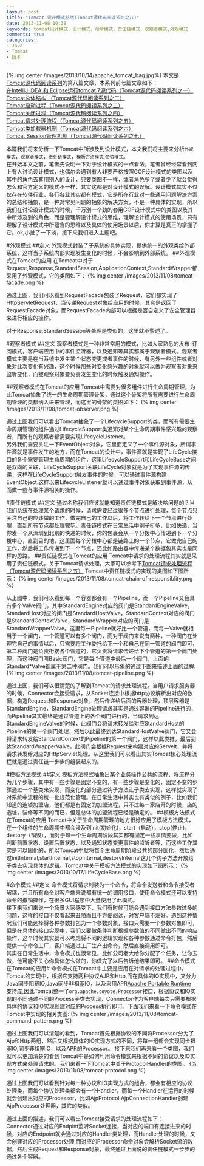 ```yaml
---
layout: post
title: "Tomcat 设计模式总结(Tomcat源代码阅读系列之八)"
date: 2013-11-08 10:38
keywords: tomcat设计模式，设计模式，命令模式，责任链模式，观察者模式,外观模式
comments: true
categories: 
- Java
- Tomcat
- 技术
---
```

{% img center /images/2013/10/14/apache_tomcat_bag.jpg%}
本文是[Tomcat源代码阅读系列](/blog/2013/10/08/tomcat-source-code-study/)的第八篇文章，本系列前七篇文章如下：  
[在IntelliJ IDEA 和 Eclipse运行tomcat 7源代码（Tomcat源代码阅读系列之一）](/blog/2013/10/14/run-tomcat-in-idea-or-eclipse/)       
[Tomcat总体结构                             （Tomcat源代码阅读系列之二）](/blog/2013/10/16/tomcat-architecture/)      
[Tomcat启动过程（Tomcat源代码阅读系列之三）](/blog/2013/10/17/tomcat-start-process/)   
[Tomcat关闭过程（Tomcat源代码阅读系列之四）](/blog/2013/10/21/tomcat-shutdown/)  
[Tomcat请求处理流程（Tomcat源代码阅读系列之五）](/blog/2013/10/24/tomcat-request-process/)  
[Tomcat类加载器机制（Tomcat源代码阅读系列之六）](/blog/2013/10/28/tomcat-class-loader/)   
[Tomcat Session管理机制（Tomcat源代码阅读系列之七）](/blog/2013/11/05/tomcat-session-manage/)

本篇我们将来分析一下Tomcat中所涉及到设计模式，本文我们将主要来分析`外观模式`，`观察者模式`，`责任链模式`，`模板方法模式`,`命令模式`。    
在开始本文之前，笔者先说明一下对于设计模式的一点看法。笔者曾经经常看到网上有人讨论设计模式，也偶尔会遇到有人非要严格按照GOF设计模式的类图以及其中的角色去套用别人的设计，只要类图不一样，或者角色多了或者少了就会觉得怎么和官方定义的模式不一样，其实这都是对设计模式的误解。设计模式其实不仅仅存在软件行业，各行各业其实都有模式，它是所在行业对一些通用问题解决方案的总结和抽象，是一种对常见问题的抽象的解决方案，不是一种具体的实现，所以我们在讨论设计模式的时候，千万别一个劲的套用GOF设计模式中的类图以及其中所涉及到的角色，而是要理解设计模式的思维，理解设计模式的使用场景，只有理解了设计模式中所蕴含的思维以及具体的使用场景以后，你才算是真正的掌握了它。ok,小扯了一下淡，接下来我们进入主题吧。
<!-- more -->


#外观模式
##定义
外观模式封装了子系统的具体实现，提供统一的外观类给外部系统，这样当子系统内部实现发生变化的时候，不会影响到外部系统。
##外观模式在Tomcat的应用
在Tomcat中对于Request,Response,StandardSession,ApplicationContext,StandardWrapper都采用了外观模式，它的类图如下：
{% img center /images/2013/11/08/tomcat-facade.png %}

通过上图，我们可以看到RequestFacade包装了Request，它们都实现了HttpServletRequest，当传递Request对象给应用的时候，其实是返回了RequestFacade对象，而RequestFacade内部可以根据是否自定义了安全管理器来进行相应的操作。

对于Response,StandardSession等处理是类似的，这里就不赘述了。

#观察者模式
##定义
观察者模式是一种非常常用的模式，比如大家熟悉的发布-订阅模式，客户端应用中的事件监听器，以及通知等其实都属于观察者模式。观察者模式主要是在当系统中发生某个状态变更或者事件的时候，有另外一些组件或者对象对此次变化有兴趣，这个时候那些对变化感兴趣的对象就可以做为观察者对象来监听变化，而被观察对象要负责发生变化的时候触发通知操作。
 
##观察者模式在Tomcat的应用
Tomcat中需要对很多组件进行生命周期管理，为此Tomcat抽象了统一的生命周期管理骨架，通过这个骨架将所有需要进行生命周期管理的类都纳入进来管理，而这里的骨架的类图如下：
{% img center /images/2013/11/08/tomcat-observer.png %}

通过上图我们可以看出Tomcat抽象了一个LifecycleSupport的类，而所有需要生命周期管理的组件通过LifecycleSupport类通知对某个生命周期事件感兴趣的观察者，而所有的观察者都需要实现LifecycleListener。  
另外我们需要关注一下EventObject对象，它里面定义了一个事件源对象，所谓事件源就是事件发生的地方，而在Tomcat的设计中，事件源就是实现了LifeCycle接口的各个需要管理生命周期的组件，这里LifecycleSupport和LifeCycleBase之间是双向的关联，LifeCycleSupport关联LifeCycle对象就是为了实现事件源的传递，这样在LifeCycleSupport触发事件的时候，可以通过事件源构建EventObject.这样以来LifecycleListener就可以通过事件对象获取到事件源，从而做一些与事件源相关的操作。

#责任链模式
##定义
通过名称我们应该就能知道责任链模式是解决啥问题的？当我们系统在处理某个请求的时候，请求需要经过很多个节点进行处理，每个节点只关注自己的应该做的工作，做完自己的工作以后，将工作转给下一个节点进行处理，直到所有节点都处理完毕。责任链模式在日常生活中例子挺多，比如快递，当你发一个从深圳到北京的快递的时候，你的包裹会从一个分拨中心传递到下一个分拨中心，直到目的地，这里面每个分拨中心都是链路上的一个节点，它做完自己的工作，然后将工作传递到下一个节点，还比如路由器中传递某个数据包其实也是同样的思路。
##责任链模式在Tomcat的应用
Tomcat中请求的处理流程其实就是采用了责任链模式，关于Tomcat请求处理，大家可以参考下[Tomcat请求处理流程（Tomcat源代码阅读系列之五）](/blog/2013/10/24/tomcat-request-process/),Tomcat中责任链模式的实现的类图如下图所示：
{% img center /images/2013/11/08/tomcat-chain-of-responsiblity.png %}

从上图中，我们可以看到每一个容器都会有一个Pipeline，而一个Pipeline又会具有多个Valve阀门，其中StandardEngine对应的阀门是StandardEngineValve，StandardHost对应的阀门是StandardHostValve，StandardContext对应的阀门是StandardContextValve，StandardWrapper对应的阀门是StandardWrapperValve。这里每一Pipeline就好比一个管道，而每一Valve就相当于一个阀门，一个管道可以有多个阀门，而对于阀门来说有两种，一种阀门在处理完自己的事情以后，只需要将工作委托给下一个和自己在同一管道的阀门即可，第二种阀门是负责衔接各个管道的，它负责将请求传递给下个管道的第一个阀门处理，而这种阀门叫Basic阀门，它是每个管道中最后一个阀门，上面的Standard*Valve都属于第二种阀门。我们可以形象的通过下图来描述上面的过程:
{% img center /images/2013/11/08/tomcat-pipeline.png %}

通过上图，我们可以很清楚的了解到Tomcat的请求处理流程。当用户请求服务器的时候，Connector会接受请求，从Socket连接中根据http协议解析出对应的数据，构造Request和Response对象，然后传递给后面的容器处理，顶层容器是StandardEngine，StandardEngine处理请求其实是通过容器的Pipeline进行的，而Pipeline其实最终是通过管道上的各个阀门进行的，当请求到达StandardEngineValve的时候，此阀门会将请求转发给对应StandardHost的Pipeline的第一个阀门处理，然后以此最终到达StandardHostValve阀门，它又会将请求转发给StandardContext的Pipeline的第一个阀门，这样以此类推，最后到达StandardWrapperValve，此阀门会根据Request来构建对应的Servelt，并将请求转发给对应的HttpServlet处理。从这里我们可以看出其实Tomcat核心处理流程就是通过责任链一步步的组装起来的。

#模板方法模式
##定义
模板方法模式抽象出某个业务操作公共的流程，将流程分为几个步骤，其中有一些步骤是固定不变的，有一些步骤是变化的，固定不变的步骤通过一个基类来实现，而变化的部分通过钩子方法让子类去实现，这样就实现了对系统中流程的统一化规范化管理。在日常生活中其实也有类似的例子，比如我们知道的连锁加盟店，他们都是有固定的加盟流程，只不过每一家店开的时候，店的选址，装修等不同的而已，但是总体的加盟流程已经是确定的。
##模板方法模式在Tomcat的应用
Tomcat中关于生命周期管理的地方很好应用了模板方法模式，在一个组件的生命周期中都会涉及到init(初始化)，start（启动），stop(停止)，destory（销毁），而对于每一个生命周期阶段其实都有固定一些事情要做，比如判断前置状态，设置后置状态，以及通知状态变更事件的监听者等，而这些工作其实是可以固化的，所以Tomcat中就将每个生命周期阶段公共的部分固化，然后通过initInternal,startInternal,stopInternal,destoryInternal这几个钩子方法开放给子类去实现具体的逻辑。Tomcat中关于模板方法模式的实现如下图所示：
{% img center /images/2013/10/17/LifeCycleBase.png %}

#命令模式
##定义
命令模式将请求封装为一个命令，将命令发送者和命令接受者解耦，并且所有命令对客户端来说都有统一的调用接口，使用命令模式还可以支持命令的撤销操作，在很多GUI程序中大量使用了此模式。  
接下来我们来说一个场景大家感受下，我们有时候可能会遇到接口方法参数过多的问题，这样的接口不仅看起来丑陋而且不方便阅读，对客户端不友好。遇到这种情况我们可能选择将各种参数打包为一个参数对象，接口只需要一个参数对象即可，但是在具体的接口实现中，我们又要做条件判断根据参数值的不同做出不同的响应操作，这个时候其实就可以考虑将不同的逻辑实现和各种参数通过命令打包，然后提供一个命令工厂，客户端通过工厂生产出命令，然后直接调用即可。  
其实在日常生活中，命令模式也很常见，比如公司老大给你分配了个任务，让你去做，他可能不关心你具体怎么做的，你做完了以后告诉他结果即可。
##命令模式在Tomcat的应用#
命令模式在Tomcat中主要是应用在对请求的处理过程中，Tomcat的实现中，根据它支持两种协议AJP和Http,而在具体的IO实现中，又分为Java同步阻赛IO,Java同步非祖塞IO，以及采用APR[Apache Portable Runtime ](http://tomcat.apache.org/tomcat-7.0-doc/apr.html)支持库,因此Tomcat统一了`org.apache.coyote.Processor`接口，根据协议和IO实现的不同通过不同的Process子类去实现，Connector作为客户端每次只需要根据具体的协议和IO实现创建对应的Process执行即可。下面我们来看一下命令模式在Tomcat中实现的相关类图:
{% img center /images/2013/11/08/tomcat-command-pattern.png %}

通过上图我们可以清楚的看到，Tomcat首先根据协议的不同将Processor分为了Ajp和Http两组，然后又根据具体的IO实现方式的不同，将每一组都会实现同步祖塞IO,同步非祖塞IO，以及APR的Processor。
接下来我们再来看一个类图，我们就可以更加清楚的看到Tomcat中是如何利用命令模式来根据不同的协议以及IO实现方式来处理请求的。我们来看一下Tomcat中关于ProtocolHandler的类图。
{% img center /images/2013/11/08/tomcat-protocol.png %}

通过上图我们可以看到针对每一种协议和IO实现方式的组合，都会有相应的协议处理类，而每个协议处理类都会有一个Handler，而每一个Handler在运行的时候就会创建出对应的Processor，比如AjpProtocol.AjpConnectionHandler创建AjpProcessor处理器，其它的类似。

通过上面的描述，我们可以看出Tomcat接受请求的处理流程如下：  
Connector通过对应的Endpint监听Socket连接，当对应的端口有连接进来的时候，对应的Endpoint就会通过对应的Handler类处理，而Handler处理的时候，又会创建对应的Processor处理,而对应的Processor命令对象会解析Socket流的数据，然后生成Request和Response对象，最终通过上面说的责任链模式一步步的通过各个容器。

